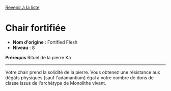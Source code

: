 [Revenir à la liste](..)

# Chair fortifiée

 * **Nom d'origine** : Fortified Flesh
 * **Niveau** : 8


<p><span id="ctl00_MainContent_DetailedOutput"><strong>Prérequis</strong> Rituel de la pierre Ka<br></span></p>
<hr>
<p>Votre chair prend la solidité de la pierre. Vous obtenez une résistance aux dégâts physiques (sauf l'adamantium) égal à votre nombre de dons de classe issus de l'archétype de Monolithe vivant.&nbsp;</p>